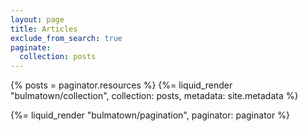 ```yaml
---
layout: page
title: Articles
exclude_from_search: true
paginate:
  collection: posts
---
```


{% posts = paginator.resources %}
{%= liquid_render "bulmatown/collection", collection: posts, metadata: site.metadata %}

{%= liquid_render "bulmatown/pagination", paginator: paginator %}